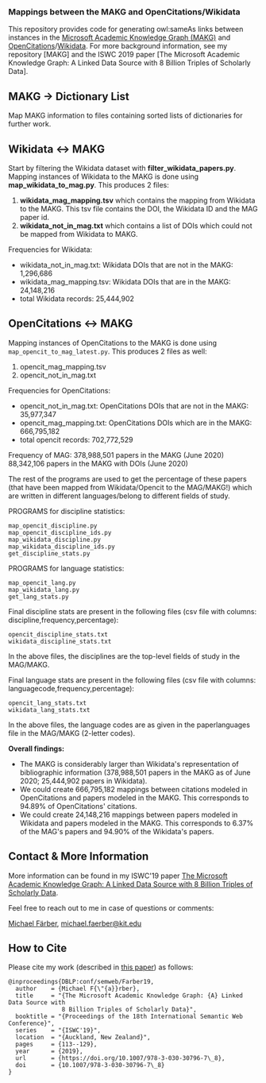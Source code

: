 ### Mappings between the MAKG and OpenCitations/Wikidata
This repository provides code for generating owl:sameAs links between instances in the [Microsoft Academic Knowledge Graph (MAKG)](http://ma-graph.org) and [OpenCitations](http://opencitations.net)/[Wikidata](http://wikidata.org). For more background information, see my repository [MAKG] and the ISWC 2019 paper [The Microsoft Academic Knowledge Graph: A Linked Data Source with 8 Billion Triples of Scholarly Data].

## MAKG -> Dictionary List
Map MAKG information to files containing sorted lists of dictionaries for further work.

## Wikidata <-> MAKG
Start by filtering the Wikidata dataset with __filter_wikidata_papers.py__.
Mapping instances of Wikidata to the MAKG is done using __map_wikidata_to_mag.py__. This produces 2 files:
1. __wikidata_mag_mapping.tsv__ which contains the mapping from Wikidata to the MAKG. This tsv file contains the DOI, the Wikidata ID and the MAG paper id.
2. __wikidata_not_in_mag.txt__ which contains a list of DOIs which could not be mapped from Wikidata to MAKG.

Frequencies for Wikidata:
* wikidata_not_in_mag.txt: Wikidata DOIs that are not in the MAKG: 1,296,686
* wikidata_mag_mapping.tsv: Wikidata DOIs that are in the MAKG: 24,148,216
* total Wikidata records: 25,444,902

## OpenCitations <-> MAKG
Mapping instances of OpenCitations to the MAKG is done using `map_opencit_to_mag_latest.py`. This produces 2 files as well:
1. opencit_mag_mapping.tsv
2. opencit_not_in_mag.txt

Frequencies for OpenCitations:
* opencit_not_in_mag.txt: OpenCitations DOIs that are not in the MAKG: 35,977,347
* opencit_mag_mapping.txt: OpenCitations DOIs which are in the MAKG: 666,795,182
* total opencit records: 702,772,529


Frequency of MAG:
378,988,501 papers in the MAKG (June 2020)
88,342,106 papers in the MAKG with DOIs (June 2020)


The rest of the programs are used to get the percentage of these papers (that have been mapped from Wikidata/Opencit to the MAG/MAKG!) which are written in different languages/belong to different fields of study.

PROGRAMS for discipline statistics:
```
map_opencit_discipline.py
map_opencit_discipline_ids.py
map_wikidata_discipline.py
map_wikidata_discipline_ids.py
get_discipline_stats.py
```
PROGRAMS for language statistics:
```
map_opencit_lang.py
map_wikidata_lang.py
get_lang_stats.py
```

Final discipline stats are present in the following files (csv file with columns: discipline,frequency,percentage):

```
opencit_discipline_stats.txt
wikidata_discipline_stats.txt
```

In the above files, the disciplines are the top-level fields of study in the MAG/MAKG.

Final language stats are present in the following files (csv file with columns: languagecode,frequency,percentage):
```
opencit_lang_stats.txt
wikidata_lang_stats.txt
```
In the above files, the language codes are as given in the paperlanguages file in the MAG/MAKG (2-letter codes).


__Overall findings:__
* The MAKG is considerably larger than Wikidata's representation of bibliographic information (378,988,501 papers in the MAKG as of June 2020; 25,444,902 papers in Wikidata).
* We could create 666,795,182 mappings between citations modeled in OpenCitations and papers modeled in the MAKG. This corresponds to 94.89% of OpenCitations' citations.
* We could create 24,148,216 mappings between papers modeled in Wikidata and papers modeled in the MAKG. This corresponds to 6.37% of the MAG's papers and 94.90% of the Wikidata's papers.

## Contact & More Information
More information can be found in my ISWC'19 paper [The Microsoft Academic Knowledge Graph: A Linked Data Source with 8 Billion Triples of Scholarly Data](http://dbis.informatik.uni-freiburg.de/content/team/faerber/papers/MAKG_ISWC2019.pdf).

Feel free to reach out to me in case of questions or comments:

[Michael Färber](https://sites.google.com/view/michaelfaerber), michael.faerber@kit.edu

## How to Cite
Please cite my work (described in [this paper](http://dbis.informatik.uni-freiburg.de/content/team/faerber/papers/MAKG_ISWC2019.pdf)) as follows:
```
@inproceedings{DBLP:conf/semweb/Farber19,
  author    = {Michael F{\"{a}}rber},
  title     = "{The Microsoft Academic Knowledge Graph: {A} Linked Data Source with
               8 Billion Triples of Scholarly Data}",
  booktitle = "{Proceedings of the 18th International Semantic Web Conference}",
  series    = "{ISWC'19}",
  location  = "{Auckland, New Zealand}",
  pages     = {113--129},
  year      = {2019},
  url       = {https://doi.org/10.1007/978-3-030-30796-7\_8},
  doi       = {10.1007/978-3-030-30796-7\_8}
}

```
